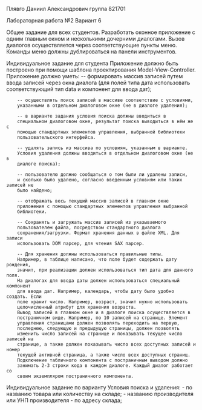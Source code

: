 Плявго Даниил Александрович
группа 821701

Лабораторная работа №2
Вариант 6

Общее задание для всех студентов.
	Разработать оконное приложение с одним главным окном и
	несколькими дочерними диалогами. Вызов диалогов осуществляется через
	соответствующие пункты меню. Команды меню должны дублироваться на
	панели инструментов.

Индивидуальное задание для студента
	Приложение должно быть построено при помощи шаблона
	проектирования Model-View-Controller.
	Приложение должно уметь:
		-- формировать массив записей путем ввода записей через окна
		диалога (для полей типа дата использовать соответствующий тип data и
		компонент для ввода дат);
		
		-- осуществлять поиск записей в массиве соответствие с условиями,
		указанными в отдельном диалоговом окне (не в диалоге удаления);
		
		-- в варианте задания условия поиска должны вводиться в
		специальном диалоговом окне, результат поиска выводиться в нём же с
		помощью стандартных элементов управления, выбранной библиотеки
		пользовательского интерфейса.

		-- удалять запись из массива по условиям, указанным в варианте.
		Условия удаления должны вводиться в отдельном диалоговом окне (не в
		диалоге поиска);

		-- пользователю должно сообщаться о том были ли удалены записи,
		и сколько было удалено, согласно введенным условиям или таких записей не
		было найдено;

		-- отображать весь текущий массив записей в главном окне
		приложения с помощью стандартных элементов управления выбранной
		библиотеки.

		-- Сохранять и загружать массив записей из указываемого
		пользователем файла, посредством стандартного диалога
		сохранения/загрузки. Формат хранения данных в файле XML. Для записи
		использовать DOM парсер, для чтения SAX парсер.

		-- Для хранения должны использоваться правильные типы.
		Например, в таблице написано, что поле будет содержать дату рождения,
		значит, при реализации должен использоваться тип дата для данного поля.
		На диалогах для ввода даты должен использоваться специальный компонент
		для ввода дат. Например, календарь, чтобы дату было удобно создать. Если
		поле хранит число. Например, возраст, значит нужно использовать
		целочисленный атрибут для хранения возраста.
		Вывод записей в главном окне и в диалоге поиска осуществляется в
		постраничном виде. Например, по 10 записей на странице. Элемент
		управления страницами должен позволять переходить на первую,
		последнюю, следующую и предыдущую страницы, должен позволять
		изменить число записей на странице и показывать текущее число записей на
		странице, а также должен показывать число всех доступных записей и номер
		текущей активной страница, а также число всех доступных страниц.
		Подключение табличного компонента с постраничным выводом должно
		занимать 2-3 строки кода в каждом диалоге. Каждый диалог работает со
		своим экземпляром постраничного компонента.

Индивидуальное задание по варианту
	Условия поиска и удаления:
		- по названию товара или количеству на складе;
		- названию производителя или УНП производителя
		- по адресу склада;
